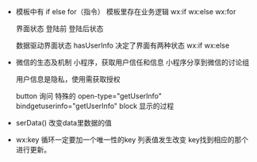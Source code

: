 - 模板中有 if else for（指令）
  模板里存在业务逻辑 wx:if wx:else wx:for

  界面状态 登陆前 登陆后状态

  数据驱动界面状态
  hasUserInfo 决定了界面有两种状态 wx:if wx:else

- 微信的生态及机制
  小程序，获取用户信任和信息
  小程序分享到微信的讨论组

  用户信息是隐私，使用需获取授权

  button 询问 特殊的 open-type="getUserInfo"
                    bindgetuserinfo="getUserInfo"
  block 显示的过程

- serData()
    改变data里数据的值

- wx:key
    循环一定要加一个唯一性的key
    列表值发生改变 
    key找到相应的那个进行更新。